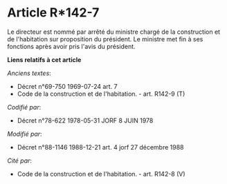 # Article R*142-7

Le directeur est nommé par arrêté du ministre chargé de la construction et de l'habitation sur proposition du président. Le
ministre met fin à ses fonctions après avoir pris l'avis du président.

**Liens relatifs à cet article**

_Anciens textes_:

  - Décret n°69-750 1969-07-24 art. 7
  - Code de la construction et de l'habitation. - art. R142-9 (T)

_Codifié par_:

  - Décret n°78-622 1978-05-31 JORF 8 JUIN 1978

_Modifié par_:

  - Décret n°88-1146 1988-12-21 art. 4 jorf 27 décembre 1988

_Cité par_:

  - Code de la construction et de l'habitation. - art. R142-8 (V)
